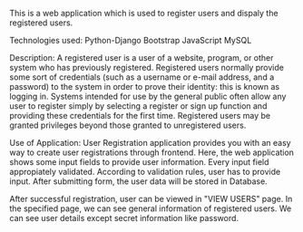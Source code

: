 This is a web application which is used to register users and dispaly the registered users.

Technologies used:
Python-Django
Bootstrap
JavaScript
MySQL

Description:
A registered user is a user of a website, program, or other system who has previously registered. Registered users normally provide some sort of credentials (such as a username or e-mail address, and a password) to the system in order to prove their identity: this is known as logging in. Systems intended for use by the general public often allow any user to register simply by selecting a register or sign up function and providing these credentials for the first time. Registered users may be granted privileges beyond those granted to unregistered users.

Use of Application:
User Registration application provides you with an easy way to create user registrations through frontend. Here, the web application shows some input fields to provide user information. Every input field appropiately validated. According to validation rules, user has to provide input. After submitting form, the user data will be stored in Database.

After successful registration, user can be viewed in "VIEW USERS" page. In the specified page, we can see general information of registered users. We can see user details except secret information like password.
